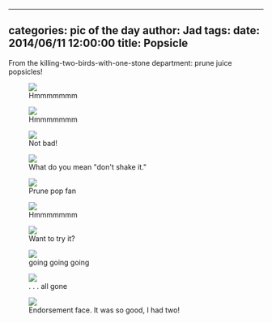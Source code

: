 
---
categories: pic of the day
author: Jad
tags: 
date: 2014/06/11 12:00:00
title: Popsicle
---
From the killing-two-birds-with-one-stone department: prune juice popsicles!  

<figure>
<img src="/img/2014/06/11/img_20140611164136_medium.jpg" />
<figcaption>Hmmmmmmm</figcaption>
</figure>

<figure>
<img src="/img/2014/06/11/img_20140611164115_medium.jpg" />
<figcaption>Hmmmmmmm</figcaption>
</figure>

<figure>
<img src="/img/2014/06/11/img_20140611164008_medium.jpg" />
<figcaption>Not bad!</figcaption>
</figure>

<figure>
<img src="/img/2014/06/11/img_20140611164034_medium.jpg" />
<figcaption>What do you mean "don't shake it."</figcaption>
</figure>

<figure>
<img src="/img/2014/06/11/img_20140611165810_medium.jpg" />
<figcaption>Prune pop fan</figcaption>
</figure>

<figure>
<img src="/img/2014/06/11/img_20140611164115_medium.jpg" />
<figcaption>Hmmmmmmm</figcaption>
</figure>

<figure>
<img src="/img/2014/06/11/img_20140611164111_medium.jpg" />
<figcaption>Want to try it?</figcaption>
</figure>

<figure>
<img src="/img/2014/06/11/img_20140611165014_medium.jpg" />
<figcaption>going going going </figcaption>
</figure>

<figure>
<img src="/img/2014/06/11/img_20140611164853_medium.jpg" />
<figcaption>. . . all gone</figcaption>
</figure>

<figure>
<img src="/img/2014/06/11/img_20140611165839_medium.jpg" />
<figcaption>Endorsement face.  It was so good, I had two!</figcaption>
</figure>
